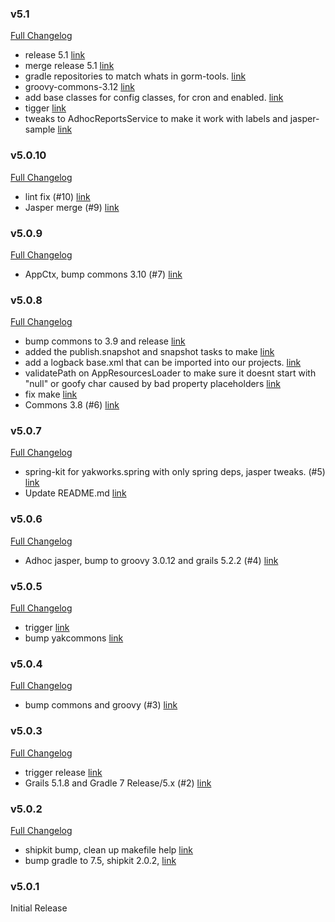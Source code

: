 ### v5.1

[Full Changelog](https://github.com/yakworks/spring-grails-kit/compare/v5.0.10...v5.1)
- release 5.1 [link](https://github.com/yakworks/spring-grails-kit/commit/13689544fe024fbe13b081b1f6476bb05bbb7138)
- merge release 5.1 [link](https://github.com/yakworks/spring-grails-kit/commit/85d1a9f5ca23fa7fa3714454d990f00328a87880)
- gradle repositories to match whats in gorm-tools. [link](https://github.com/yakworks/spring-grails-kit/commit/19f398e7bf53f853377f4e1451f85c524abc3d85)
- groovy-commons-3.12 [link](https://github.com/yakworks/spring-grails-kit/commit/df426e3eeec329b571d451fe46d7621ee07759dc)
- add base classes for config classes, for cron and enabled. [link](https://github.com/yakworks/spring-grails-kit/commit/4206605cdbedc83d8837821a87c4251c6087d51e)
- tigger [link](https://github.com/yakworks/spring-grails-kit/commit/67bc63cc2537cb46bbcedd253760907448e4da57)
- tweaks to AdhocReportsService to make  it work with labels and jasper-sample [link](https://github.com/yakworks/spring-grails-kit/commit/28b05bc0d9e010befd91ceee01ad2ce768546bf8)

### v5.0.10

[Full Changelog](https://github.com/yakworks/spring-grails-kit/compare/v5.0.9...v5.0.10)
- lint fix (#10) [link](https://github.com/yakworks/spring-grails-kit/commit/7176666a00918d95af1134c53dbf838b1abc6a0d)
- Jasper merge (#9) [link](https://github.com/yakworks/spring-grails-kit/commit/45acf9c943277550ed40a2580477f10fb80fdc95)

### v5.0.9

[Full Changelog](https://github.com/yakworks/spring-grails-kit/compare/v5.0.8...v5.0.9)
- AppCtx, bump commons 3.10 (#7) [link](https://github.com/yakworks/spring-grails-kit/commit/cf39cbbe1e553168cbc3299bc04147404f22661e)

### v5.0.8

[Full Changelog](https://github.com/yakworks/spring-grails-kit/compare/v5.0.7...v5.0.8)
- bump commons to 3.9 and release [link](https://github.com/yakworks/spring-grails-kit/commit/24ec395e6ecd385cf09e58020b095dfda68aff40)
- added the publish.snapshot and snapshot tasks to make [link](https://github.com/yakworks/spring-grails-kit/commit/9d6b1d634a54ab6d3d22e1732f087fa1ecc2c7d5)
- add a logback base.xml that can be imported into our projects. [link](https://github.com/yakworks/spring-grails-kit/commit/d957c28cd59f9763968fe3feadc49eff6a249d62)
- validatePath on AppResourcesLoader to make sure it doesnt start with "null" or goofy char caused by bad property placeholders [link](https://github.com/yakworks/spring-grails-kit/commit/a7760dfc0fc275ab654e89208c7c3332e76f71f8)
- fix make [link](https://github.com/yakworks/spring-grails-kit/commit/89c788c47e7b517cb3356a6a7ac9d88f9cded1e7)
- Commons 3.8 (#6) [link](https://github.com/yakworks/spring-grails-kit/commit/4f8cbb093c028caad74eb31e8d9e68b8251bb24d)

### v5.0.7

[Full Changelog](https://github.com/yakworks/spring-grails-kit/compare/v5.0.6...v5.0.7)
- spring-kit for yakworks.spring with only spring deps, jasper tweaks. (#5) [link](https://github.com/yakworks/spring-grails-kit/commit/e95696324ed4b21a746b3dbaa697378b8b21e5d1)
- Update README.md [link](https://github.com/yakworks/spring-grails-kit/commit/2b8786a748d5e556e27e99a4939e16f0749248b1)

### v5.0.6

[Full Changelog](https://github.com/yakworks/spring-grails-kit/compare/v5.0.5...v5.0.6)
- Adhoc jasper, bump to groovy 3.0.12 and grails 5.2.2 (#4) [link](https://github.com/yakworks/spring-grails-kit/commit/f4f49a9deccec292fb922cb433eeb14c030cc087)

### v5.0.5

[Full Changelog](https://github.com/yakworks/spring-grails-kit/compare/v5.0.4...v5.0.5)
- trigger [link](https://github.com/yakworks/spring-grails-kit/commit/850fa7240a43a993576280ca954988dcda9c5959)
- bump yakcommons [link](https://github.com/yakworks/spring-grails-kit/commit/c8ba2d724dbe62e00fd6316718c617a00a54501c)

### v5.0.4

[Full Changelog](https://github.com/yakworks/spring-grails-kit/compare/v5.0.3...v5.0.4)
-  bump commons and groovy (#3) [link](https://github.com/yakworks/spring-grails-kit/commit/c9cc9c8a7b25534425bcd914ea69d24815cc9678)

### v5.0.3

[Full Changelog](https://github.com/yakworks/spring-grails-kit/compare/v5.0.2...v5.0.3)
- trigger release [link](https://github.com/yakworks/spring-grails-kit/commit/8f27bc75b034d815638896c5661102f666275797)
- Grails 5.1.8 and Gradle 7 Release/5.x (#2) [link](https://github.com/yakworks/spring-grails-kit/commit/8bb89a249f2d1fd726059723862fa57171369a12)

### v5.0.2

[Full Changelog](https://github.com/yakworks/spring-grails-kit/compare/v5.0.1...v5.0.2)
- shipkit bump, clean up makefile help [link](https://github.com/yakworks/spring-grails-kit/commit/9e1ed38700c801d8fc8ecefbecdeab8c0f622579)
- bump gradle to 7.5, shipkit 2.0.2, [link](https://github.com/yakworks/spring-grails-kit/commit/0cb54766f7b4c60e381c246f69b4b3404147e77d)

### v5.0.1

Initial Release
